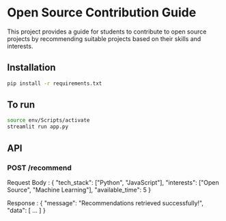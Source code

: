 # Open Source Contribution Guide

This project provides a guide for students to contribute to open source projects by recommending suitable projects based on their skills and interests.

## Installation

```bash
pip install -r requirements.txt
```

## To run

```bash
source env/Scripts/activate
streamlit run app.py
```

## API
### POST /recommend
Request Body : 
{
    "tech_stack": ["Python", "JavaScript"],
    "interests": ["Open Source", "Machine Learning"],
    "available_time": 5
}

Response : 
{
    "message": "Recommendations retrieved successfully!",
    "data": [ ... ]
}
